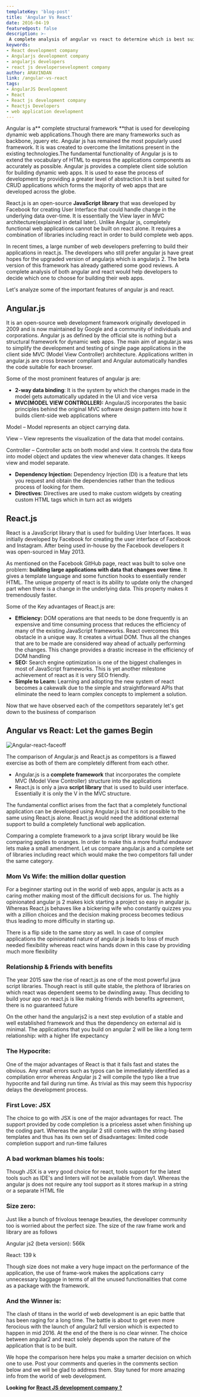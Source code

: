 ```yaml
---
templateKey: 'blog-post'
title: 'Angular Vs React'
date: 2016-04-19
featuredpost: false
description: >-
 A complete analysis of angular vs react to determine which is best suited for the applications that you are building. Contact us to hire react developers.
keywords:
- React development company
- Angularjs development company
- angularjs developers
- react js developersevelopment company
author: ARAVINDAN 
link: /angular-vs-react
tags:
- AngularJS Development
- React
- React js development company
- Reactjs Developers
- web application development
---
```


Angular is a** complete structural framework **that is used for developing dynamic web applications.Though there are many frameworks such as backbone, jquery etc. Angular js has remained the most popularly used framework. It is was created to overcome the limitations present in the existing technologies.The fundamental functionality of Angular js is to extend the vocabulary of HTML to express the applications components as accurately as possible. Angular js provides a complete client side solution for building dynamic web apps. It is used to ease the process of development by providing a greater level of abstraction.It is best suited for CRUD applications which forms the majority of web apps that are developed across the globe.

React.js is an open-source **JavaScript** **library** that was developed by Facebook for creating User Interface that could handle change in the underlying data over-time. It is essentially the View layer in MVC architecture(explained in detail later). Unlike Angular js, completely functional web applications cannot be built on react alone. It requires a combination of libraries including react in order to build complete web apps.

In recent times, a large number of web developers preferring to build their applications in react.js. The developers who still prefer angular js have great hopes for the upgraded version of angularjs which is angularjs 2. The beta version of this framework has already gathered some good reviews. A complete analysis of both angular and react would help developers to decide which one to choose for building their web apps.

Let's analyze some of the important features of angular js and react.

## Angular.js

It is an open-source web development framework originally developed in 2009 and is now maintained by Google and a community of individuals and corporations. Angular js as defined by the official site is nothing but a structural framework for dynamic web apps. The main aim of angular.js was to simplify the development and testing of single page applications in the client side MVC (Model View Controller) architecture. Applications written in angular.js are cross browser compliant and Angular automatically handles the code suitable for each browser.

Some of the most prominent features of angular js are:

* **2-way data binding**: It is the system by which the changes made in the model gets automatically updated in the UI and vice versa
* **MVC(MODEL VIEW CONTROLLER):** AngularJS incorporates the basic principles behind the original MVC software design pattern into how it builds client-side web applications where

Model – Model represents an object carrying data.

View – View represents the visualization of the data that model contains.

Controller – Controller acts on both model and view. It controls the data flow into model object and updates the view whenever data changes. It keeps view and model separate.

* **Dependency Injection:** Dependency Injection (DI) is a feature that lets you request and obtain the dependencies rather than the tedious process of looking for them.
* **Directives**: Directives are used to make custom widgets by creating custom HTML tags which in turn act as widgets

## React.js

React is a JavaScript library that is used for building User Interfaces. It was initially developed by Facebook for creating the user interface of Facebook and Instagram. After being used in-house by the Facebook developers it was open-sourced in May 2013.

As mentioned on the Facebook GitHub page, react was built to solve one problem: **building large applications with data that changes over time**. It gives a template language and some function hooks to essentially render HTML. The unique property of react is its ability to update only the changed part when there is a change in the underlying data. This property makes it tremendously faster.

Some of the Key advantages of React.js are:

* **Efficiency:** DOM operations are that needs to be done frequently is an expensive and time consuming process that reduces the efficiency of many of the existing JavaScript frameworks. React overcomes this obstacle in a unique way. It creates a virtual DOM. Thus all the changes that are to be made are considered way ahead of actually performing the changes. This change provides a drastic increase in the efficiency of DOM handling
* **SEO:** Search engine optimization is one of the biggest challenges in most of JavaScript frameworks. This is yet another milestone achievement of react as it is very SEO friendly.
* **Simple to Learn:** Learning and adopting the new system of react becomes a cakewalk due to the simple and straightforward APIs that eliminate the need to learn complex concepts to implement a solution.

Now that we have observed each of the competitors separately let's get down to the business of comparison

## Angular vs React: Let the games Begin

![Angular-react-faceoff][1]

The comparison of Angular.js and React.js as competitors is a flawed exercise as both of them are completely different from each other.

* Angular.js is a **complete framework** that incorporates the complete MVC (Model View Controller) structure into the applications
* React.js is only a java **script library** that is used to build user interface. Essentially it is only the V in the MVC structure.

The fundamental conflict arises from the fact that a completely functional application can be developed using Angular.js but it is not possible to the same using React.js alone. React.js would need the additional external support to build a completely functional web application.

Comparing a complete framework to a java script library would be like comparing apples to oranges. In order to make this a more fruitful endeavor lets make a small amendment. Let us compare angular.js and a complete set of libraries including react which would make the two competitors fall under the same category.

### Mom Vs Wife: the million dollar question

For a beginner starting out in the world of web apps, angular js acts as a caring mother making most of the difficult decisions for us. The highly opinionated angular js 2 makes kick starting a project so easy in angular js. Whereas React.js behaves like a bickering wife who constantly quizzes you with a zillion choices and the decision making process becomes tedious thus leading to more difficulty in starting up.

There is a flip side to the same story as well. In case of complex applications the opinionated nature of angular js leads to loss of much needed flexibility whereas react wins hands down in this case by providing much more flexibility

### Relationship & Friends with benefits

The year 2015 saw the rise of react.js as one of the most powerful java script libraries. Though react is still quite stable, the plethora of libraries on which react was dependent seems to be dwindling away. Thus deciding to build your app on react.js is like making friends with benefits agreement, there is no guaranteed future

On the other hand the angularjs2 is a next step evolution of a stable and well established framework and thus the dependency on external aid is minimal. The applications that you build on angular 2 will be like a long term relationship: with a higher life expectancy

### The Hypocrite:

One of the major advantages of React is that it fails fast and states the obvious. Any small errors such as typos can be immediately identified as a compilation error whereas Angular js 2 will compile the typo like a true hypocrite and fail during run time. As trivial as this may seem this hypocrisy delays the development process.

### First Love: JSX

The choice to go with JSX is one of the major advantages for react. The support provided by code completion is a priceless asset when finishing up the coding part. Whereas the angular 2 still comes with the string-based templates and thus has its own set of disadvantages: limited code completion support and run-time failures

### A bad workman blames his tools:

Though JSX is a very good choice for react, tools support for the latest tools such as IDE's and linters will not be available from day1. Whereas the angular js does not require any tool support as it stores markup in a string or a separate HTML file

### Size zero:

Just like a bunch of frivolous teenage beauties, the developer community too is worried about the perfect size. The size of the raw frame work and library are as follows

Angular js2 (beta version): 566k

React: 139 k

Though size does not make a very huge impact on the performance of the application, the use of frame-work makes the applications carry unnecessary baggage in terms of all the unused functionalities that come as a package with the framework.

### And the Winner is:

The clash of titans in the world of web development is an epic battle that has been raging for a long time. The battle is about to get even more ferocious with the launch of angular2 full version which is expected to happen in mid 2016. At the end of the there is no clear winner. The choice between angular2 and react solely depends upon the nature of the application that is to be built.

We hope the comparison here helps you make a smarter decision on which one to use. Post your comments and queries in the comments section below and we will be glad to address them. Stay tuned for more amazing info from the world of web development.


**Looking for [React JS development company ?][2]**

[1]: ./images/vs.png
[2]: /react-js-development/